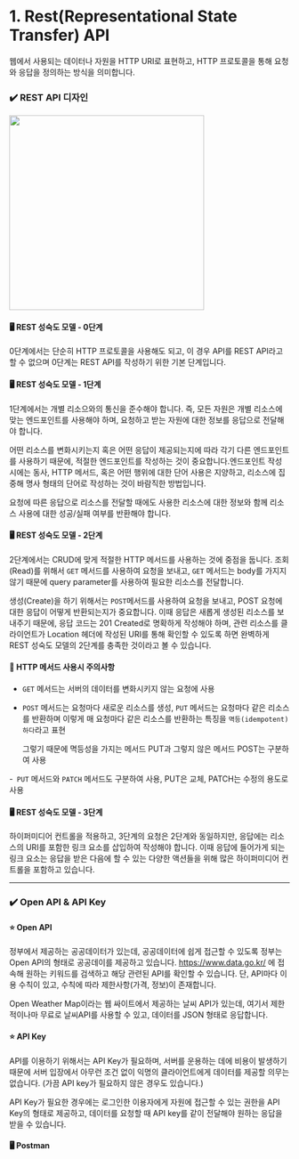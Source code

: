 # 1. Rest(Representational State Transfer) API

웹에서 사용되는 데이터나 자원을 HTTP URI로 표현하고, HTTP 프로토콜을 통해 요청와 응답을 정의하는 방식을 의미합니다.

### ✔️ REST API 디자인

<img src = "https://postfiles.pstatic.net/MjAyMzA1MjRfOTkg/MDAxNjg0OTM4MDk2NDc4.QBoTJ9I2yTdflY6GgVs8Xey2kWycPZFb2VrJXs9-tz0g.Y2T_5qNrArI9whpgrSQpXiLGnKAuINRH2E4iq4rGpCcg.PNG.dkdnmju/%EC%8A%A4%ED%81%AC%EB%A6%B0%EC%83%B7_2023-05-24_232057.png?type=w773" width = 350>

#### 🖥️ REST 성숙도 모델 - 0단계

0단계에서는 단순히 HTTP 프로토콜을 사용해도 되고, 이 경우 API를 REST API라고 할 수 없으며 0단계는 REST API를 작성하기 위한 기본 단계입니다.

#### 🖥️ REST 성숙도 모델 - 1단계

1단계에서는 개별 리소으와의 통신을 준수해야 합니다. 즉, 모든 자원은 개별 리소스에 맞는 엔드포인트를 사용해야 하며, 요청하고 받는 자원에 대한 정보를 응답으로 전달해야 합니다. 

어떤 리소스를 변화시키는지 혹은 어떤 응답이 제공되는지에 따라 각기 다른 엔드포인트를 사용하기 때문에, 적절한 엔드포인트를 작성하는 것이 중요합니다.엔드포인트 작성 시에는 동사, HTTP 메서드, 혹은 어떤 행위에 대한 단어 사용은 지양하고, 리소스에 집중해 명사 형태의 단어로 작성하는 것이 바람직한 방법입니다.

요청에 따른 응답으로 리소스를 전달할 때에도 사용한 리소스에 대한 정보와 함께 리소스 사용에 대한 성공/실패 여부를 반환해야 합니다.

#### 🖥️ REST 성숙도 모델 - 2단계

2단계에서는 CRUD에 맞게 적절한 HTTP 메서드를 사용하는 것에 중점을 둡니다. 조회(Read)를 위해서 `GET` 메서드를 사용하여 요청을 보내고, `GET` 메서드는 body를 가지지 않기 때문에 query parameter를 사용하여 필요한 리소스를 전달합니다.

생성(Create)을 하기 위해서는 `POST`메서드를 사용하여 요청을 보내고, POST 요청에 대한 응답이 어떻게 반환되는지가 중요합니다. 이때 응답은 새롭게 생성된 리소스를 보내주기 때문에, 응답 코드는 201 Created로 명확하게 작성해야 하며, 관련 리소스를 클라이언트가 Location 헤더에 작성된 URI를 통해 확인할 수 있도록 하면 완벽하게 REST 성숙도 모델의 2단계를 충족한 것이라고 볼 수 있습니다.

#### 🧐 HTTP 메서드 사용시 주의사항

- `GET` 메서드는 서버의 데이터를 변화시키지 않는 요청에 사용

- `POST` 메서드는 요청마다 새로운 리소스를 생성, `PUT` 메서드는 요청마다 같은 리소스를 반환하며 이렇게 매 요청마다 같은 리소스를 반환하는 특징을 `멱등(idempotent)하다`라고 표현

    그렇기 때문에 멱등성을 가지는 메서드 PUT과 그렇지 않은 메서드 POST는 구분하여 사용
    
-` PUT` 메서드와 `PATCH` 메서드도 구분하여 사용, PUT은 교체, PATCH는 수정의 용도로 사용


#### 🖥️ REST 성숙도 모델 - 3단계

하이퍼미디어 컨트롤을 적용하고, 3단계의 요청은 2단계와 동일하지만, 응답에는 리소스의 URI를 포함한 링크 요소를 삽입하여 작성해야 합니다. 이때 응답에 들어가게 되는 링크 요소는 응답을 받은 다음에 할 수 있는 다양한 액션들을 위해 많은 하이퍼미디어 컨트롤을 포함하고 있습니다.

---

### ✔️ Open API & API Key

#### ⭐ Open API

정부에서 제공하는 공공데이터가 있는데, 공공데이터에 쉽게 접근할 수 있도록 정부는 Open API의 형태로 공공데이를 제공하고 있습니다.  https://www.data.go.kr/ 에 접속해 원하는 키워드를 검색하고 해당 관련된 API를 확인할 수 있습니다. 단, API마다 이용 수칙이 있고, 수칙에 따라 제한사항(가격, 정보)이 존재합니다.


Open Weather Map이라는 웹 싸이트에서 제공하는 날씨 API가 있는데, 여기서 제한적이나마 무료로 날씨API를 사용할 수 있고, 데이터를 JSON 형태로 응답합니다.

#### ⭐ API Key

API를 이용하기 위해서는 API Key가 필요하며, 서버를 운용하는 데에 비용이 발생하기 때문에 서버 입장에서 아무런 조건 없이 익명의 클라이언트에게 데이터를 제공할 의무는 없습니다. (가끔 API key가 필요하지 않은 경우도 있습니다.)

API Key가 필요한 경우에는 로그인한 이용자에게 자원에 접근할 수 있는 권한을 API Key의 형태로 제공하고, 데이터를 요청할 때 API key를 같이 전달해야 원하는 응답을 받을 수 있습니다.


#### 🖥️ Postman

